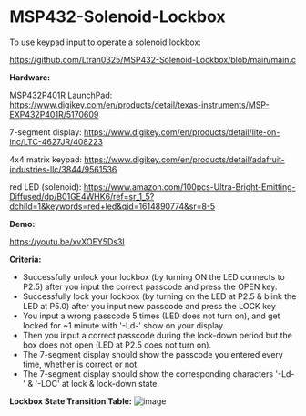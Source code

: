 # MSP432-Solenoid-Lockbox

To use keypad input to operate a solenoid lockbox:

https://github.com/Ltran0325/MSP432-Solenoid-Lockbox/blob/main/main.c


**Hardware:**

MSP432P401R LaunchPad: https://www.digikey.com/en/products/detail/texas-instruments/MSP-EXP432P401R/5170609

7-segment display: https://www.digikey.com/en/products/detail/lite-on-inc/LTC-4627JR/408223

4x4 matrix keypad: https://www.digikey.com/en/products/detail/adafruit-industries-llc/3844/9561536

red LED (solenoid): https://www.amazon.com/100pcs-Ultra-Bright-Emitting-Diffused/dp/B01GE4WHK6/ref=sr_1_5?dchild=1&keywords=red+led&qid=1614890774&sr=8-5

**Demo:** 

https://youtu.be/xvXOEY5Ds3I

**Criteria:**

- Successfully unlock your lockbox (by turning ON the LED connects to P2.5) after you input the correct passcode and press the OPEN key.
- Successfully lock your lockbox (by turning on the LED at P2.5 & blink the LED at P5.0) after you input new passcode and press the LOCK key
- You input a wrong passcode 5 times (LED does not turn on), and get locked for ~1 minute with '-Ld-' show on your display. 
- Then you input a correct passcode during the lock-down period but the box does not open (LED at P2.5 does not turn on).
- The 7-segment display should show the passcode you entered every time, whether is correct or not.
- The 7-segment display should show the corresponding characters '-Ld-' & '-LOC' at lock & lock-down state.

**Lockbox State Transition Table:**
![image](https://user-images.githubusercontent.com/62213019/110407677-1fcdbc00-8039-11eb-90e3-cc142ea5bc02.png)
